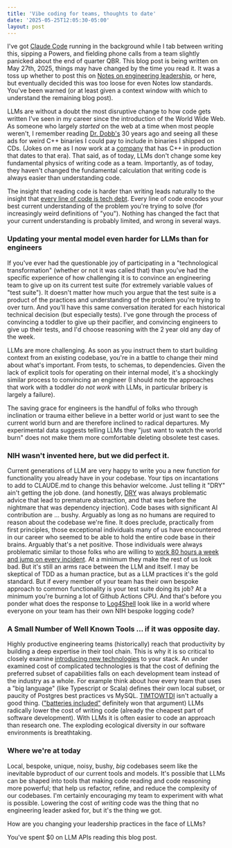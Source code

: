 ```yaml
---
title: 'Vibe coding for teams, thoughts to date'
date: '2025-05-25T12:05:30-05:00'
layout: post
---
```


I've got [Claude Code](https://www.anthropic.com/claude-code) running in the background while I tab between writing this, sipping a Powers, and fielding phone calls from a team slightly panicked about the end of quarter QBR. This blog post is being written on May 27th, 2025, things may have changed by the time you read it. It was a toss up whether to post this on [Notes on engineering leadership](https://kellanem.com/notes/), or here, but eventually decided this was too loose for even Notes low standards. You've been warned (or at least given a context window with which to understand the remaining blog post). 

LLMs are without a doubt the most disruptive change to how code gets written I've seen in my career since the introduction of the World Wide Web. As someone who largely _started_ on the web at a time when most people weren't, I remember reading [Dr. Dobb's](https://en.wikipedia.org/wiki/Dr._Dobb%27s_Journal) 30 years ago and seeing all these ads for weird C++ binaries I could pay to include in binaries I shipped on CDs. (Jokes on me as I now work at a [company](https://www.adobe.com/) that has C++ in production that dates to that era). That said, as of today, LLMs don't change some key fundamental physics of writing code as a team. Importantly, as of today, they haven't changed the fundamental calculation that writing code is always easier than understanding code. 

The insight that reading code is harder than writing leads naturally to the insight that [every line of code is tech debt](https://kellanem.com/notes/towards-an-understanding-of-technical-debt). Every line of code encodes your best current understanding of the problem you're trying to solve (for increasingly weird definitions of "you"). Nothing has changed the fact that your current understanding is probably limited, and wrong in several ways.

### Updating your mental model even harder for LLMs than for engineers

If you've ever had the questionable joy of participating in a "technological transformation" (whether or not it was called that) than you've had the specific experience of how challenging it is to convince an engineering team to give up on its current test suite (for extremely variable values of "test suite"). It doesn't matter how much you argue that the test suite is a product of the practices and understanding of the problem you're trying to over turn. And you'll have this same conversation iterated for each historical technical decision (but especially tests). I've gone through the process of convincing a toddler to give up their pacifier, and convincing engineers to give up their tests, and I'd choose reasoning with the 2 year old any day of the week. 

LLMs are more challenging. As soon as you instruct them to start building context from an existing codebase, you're in a battle to change their mind about what's important. From tests, to schemas, to dependencies. Given the lack of explicit tools for operating on their internal model, it's a shockingly similar process to convincing an engineer (I should note the approaches that work with a toddler _do not work_ with LLMs, in particular bribery is largely a failure).

The saving grace for engineers is the handful of folks who through inclination or trauma either believe in a better world or just want to see the current world burn and are therefore inclined to radical departures. My experimental data suggests telling LLMs they "just want to watch the world burn" does not make them more comfortable deleting obsolete test cases.

### NIH wasn't invented here, but we did perfect it.

Current generations of LLM are very happy to write you a new function for functionality you already have in your codebase. Your tips on incantations to add to CLAUDE.md to change this behavior welcome. Just telling it "DRY" ain't getting the job done. (and honestly, [DRY](https://wiki.c2.com/?DontRepeatYourself) was always problematic advice that lead to premature abstraction, and that was before the nightmare that was dependency injection). Code bases with significant AI contribution are ... bushy. Arguably as long as no humans are required to reason about the codebase we're fine. It does preclude, practically from first principles, those exceptional individuals many of us have encountered in our career who seemed to be able to hold the entire code base in their brains. Arguably that's a net positive. Those individuals were always problematic similar to those folks who are willing to [work 80 hours a week and jump on every incident](https://www.google.com/search?q=heroes+considered+harmful). At a minimum they make the rest of us look bad. But it's still an arms race between the LLM and itself. I may be skeptical of TDD as a human practice, but as a LLM practices it's the gold standard. But if every member of your team has their own bespoke approach to common functionality is your test suite doing its job? At a minimum you're burning a lot of Github Actions CPU. And that's before you ponder what does the response to [Log4Shell](https://nvd.nist.gov/vuln/detail/cve-2021-44228) look like in a world where everyone on your team has their own NIH bespoke logging code?

### A Small Number of Well Known Tools ... if it was opposite day.

Highly productive engineering teams (historically) reach that productivity by building a deep expertise in their tool chain. This is why it is so critical to closely examine [introducing new technologies](https://kellanem.com/notes/new-tech) to your stack. An under examined cost of complicated technologies is that the cost of defining the preferred subset of capabilities falls on each development team instead of the industry as a whole. For example think about how every team that uses a "big language" (like Typescript or Scala) defines their own local subset, or paucity of Postgres best practices vs MySQL. [TIMTOWTDI](https://wiki.c2.com/?ThereIsMoreThanOneWayToDoIt) isn't actually a good thing. (["batteries included"](https://docs.python.org/3/tutorial/stdlib.html#batteries-included) definitely won that argument) LLMs radically lower the cost of writing code (already the cheapest part of software development). With LLMs it is often easier to code an approach than research one. The exploding ecological diversity in our software environments is breathtaking. 

### Where we're at today

Local, bespoke, unique, noisy, bushy, _big_ codebases seem like the inevitable byproduct of our current tools and models. It's possible that LLMs can be shaped into tools that making code reading and code reasoning more powerful; that help us refactor, refine, and reduce the complexity of our codebases. I'm certainly encouraging my team to experiment with what is possible. Lowering the cost of _writing_ code was the thing that no engineering leader asked for, but it's the thing we got.

How are you changing your leadership practices in the face of LLMs?

You've spent $0 on LLM APIs reading this blog post.